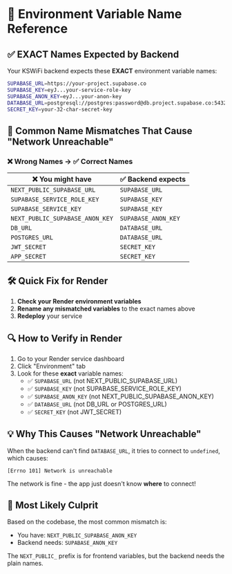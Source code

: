 # 🔧 **Environment Variable Name Reference**

## ✅ **EXACT Names Expected by Backend**

Your KSWiFi backend expects these **EXACT** environment variable names:

```bash
SUPABASE_URL=https://your-project.supabase.co
SUPABASE_KEY=eyJ...your-service-role-key
SUPABASE_ANON_KEY=eyJ...your-anon-key  
DATABASE_URL=postgresql://postgres:password@db.project.supabase.co:5432/postgres?sslmode=require&pgbouncer=true
SECRET_KEY=your-32-char-secret-key
```

## 🚨 **Common Name Mismatches That Cause "Network Unreachable"**

### ❌ **Wrong Names** → ✅ **Correct Names**

| ❌ You might have | ✅ Backend expects |
|---|---|
| `NEXT_PUBLIC_SUPABASE_URL` | `SUPABASE_URL` |
| `SUPABASE_SERVICE_ROLE_KEY` | `SUPABASE_KEY` |
| `SUPABASE_SERVICE_KEY` | `SUPABASE_KEY` |
| `NEXT_PUBLIC_SUPABASE_ANON_KEY` | `SUPABASE_ANON_KEY` |
| `DB_URL` | `DATABASE_URL` |
| `POSTGRES_URL` | `DATABASE_URL` |
| `JWT_SECRET` | `SECRET_KEY` |
| `APP_SECRET` | `SECRET_KEY` |

## 🛠 **Quick Fix for Render**

1. **Check your Render environment variables**
2. **Rename any mismatched variables** to the exact names above
3. **Redeploy** your service

## 🔍 **How to Verify in Render**

1. Go to your Render service dashboard
2. Click "Environment" tab
3. Look for these **exact** variable names:
   - ✅ `SUPABASE_URL` (not NEXT_PUBLIC_SUPABASE_URL)
   - ✅ `SUPABASE_KEY` (not SUPABASE_SERVICE_ROLE_KEY) 
   - ✅ `SUPABASE_ANON_KEY` (not NEXT_PUBLIC_SUPABASE_ANON_KEY)
   - ✅ `DATABASE_URL` (not DB_URL or POSTGRES_URL)
   - ✅ `SECRET_KEY` (not JWT_SECRET)

## 💡 **Why This Causes "Network Unreachable"**

When the backend can't find `DATABASE_URL`, it tries to connect to `undefined`, which causes:
```
[Errno 101] Network is unreachable
```

The network is fine - the app just doesn't know **where** to connect!

## 🎯 **Most Likely Culprit**

Based on the codebase, the most common mismatch is:
- You have: `NEXT_PUBLIC_SUPABASE_ANON_KEY` 
- Backend needs: `SUPABASE_ANON_KEY`

The `NEXT_PUBLIC_` prefix is for frontend variables, but the backend needs the plain names.